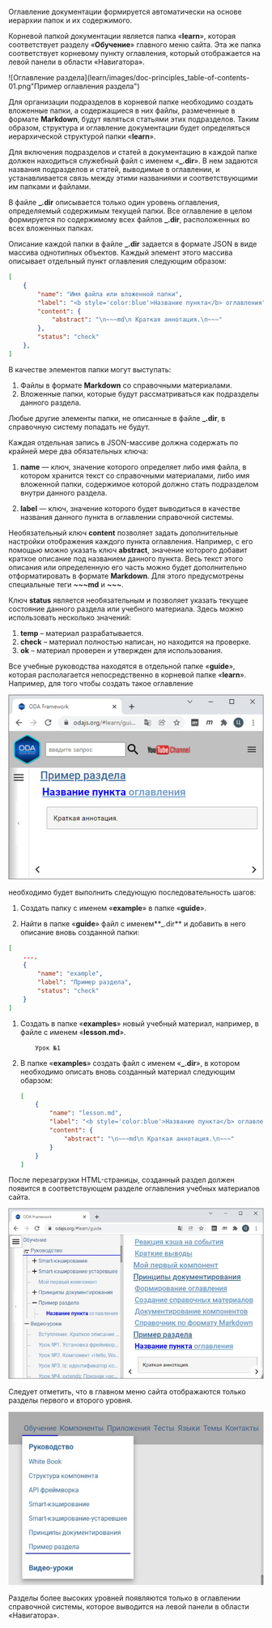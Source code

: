﻿Оглавление документации формируется автоматически на основе иерархии папок и их содержимого.

Корневой папкой документации является папка «**learn**», которая соответствует разделу «**Обучение**» главного меню сайта. Эта же папка соответствует корневому пункту оглавления, который отображается на левой панели в области «Навигатора».

![Оглавление раздела](learn/images/doc-principles_table-of-contents-01.png"Пример оглавления раздела")

Для организации подразделов в корневой папке необходимо создать вложенные папки, а содержащиеся в них файлы, размеченные в формате **Markdown**, будут являться статьями этих подразделов. Таким образом, структура и оглавление документации будет определяться иерархической структурой папки «**learn**».

Для включения подразделов и статей в документацию в каждой папке должен находиться служебный файл с именем «**_.dir**». В нем задаются названия подразделов и статей, выводимые в оглавлении, и устанавливается связь между этими названиями и соответствующими им папками и файлами.

В файле **\_.dir** описывается только один уровень оглавления, определяемый содержимым текущей папки. Все оглавление в целом формируется по содержимому всех файлов **\_.dir**, расположенных во всех вложенных папках.

Описание каждой папки в файле **\_.dir** задается в формате JSON в виде массива однотипных объектов. Каждый элемент этого массива описывает отдельный пункт оглавления следующим образом:

```json
[
    {
        "name": "Имя файла или вложенной папки",
        "label": "<b style='color:blue'>Название пункта</b> оглавления",
        "content": {
            "abstract": "\n~~~md\n Краткая аннотация.\n~~~"
        },
        "status": "check"
    },
]
```

В качестве элементов папки могут выступать:

1. Файлы в формате **Markdown** со справочными материалами.
1. Вложенные папки, которые будут рассматриваться как подразделы данного раздела.

Любые другие элементы папки, не описанные в файле **_.dir**, в справочную систему попадать не будут.

Каждая отдельная запись в JSON-массиве должна содержать по крайней мере два обязательных ключа:

1. **name** — ключ, значение которого определяет либо имя файла, в котором хранится текст со справочными материалами, либо имя вложенной папки, содержимое которой должно стать подразделом внутри данного раздела.

1. **label** — ключ, значение которого будет выводиться в качестве названия данного пункта в оглавлении справочной системы.

Необязательный ключ **content** позволяет задать дополнительные настройки отображения каждого пункта оглавления. Например, с его помощью можно указать ключ **abstract**, значение которого добавит краткое описание под названием данного пункта. Весь текст этого описания или определенную его часть можно будет дополнительно отформатировать в формате **Markdown**. Для этого предусмотрены специальные теги **~~~md** и **~~~**.

Ключ **status** является необязательным и позволяет указать текущее состояние данного раздела или учебного материала. Здесь можно использовать несколько значений:

1. **temp** – материал разрабатывается.
1. **check** – материал полностью написан, но находится на проверке.
1. **ok** – материал проверен и утвержден для использования.

Все учебные руководства находятся в отдельной папке «**guide**», которая располагается непосредственно в корневой папке «**learn**». Например, для того чтобы создать такое оглавление

![Оглавление раздела](learn/images/help_example.jpg "Пример оглавления раздела")

необходимо будет выполнить следующую последовательность шагов:

1. Создать папку с именем «**example**» в папке «**guide**».

1. Найти в папке «**guide**» файл с именем**_.dir** и добавить в него описание вновь созданной папки:

```json
[
    ...,
    {
        "name": "example",
        "label": "Пример раздела",
        "status": "check"
    }
]
```

1. Создать в папке «**examples**» новый учебный материал, например, в файле с именем «**lesson.md**».

    ```text
        Урок №1
    ```

1. В папке «**examples**» создать файл с именем «**_.dir**», в котором необходимо описать вновь созданный материал следующим обарзом:

    ```json
    [
        {
            "name": "lesson.md",
            "label": "<b style='color:blue'>Название пункта</b> оглавления",
            "content": {
                "abstract": "\n~~~md\n Краткая аннотация.\n~~~"
            }
        }
    ]
    ```

После перезагрузки HTML-страницы, созданный раздел должен появится в соответствующем разделе оглавления учебных материалов сайта.

![Отображение раздела](learn/images/help_example2.jpg "Отображение раздела")

Следует отметить, что в главном меню сайта отображаются только разделы первого и второго уровня.

![Главное меню](learn/images/help_menu.jpg "Главное меню")

Разделы более высоких уровней появляются только в оглавлении справочной системы, которое выводится на левой панели в области «Навигатора».
